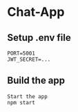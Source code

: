 # Chat-App

## Setup .env file
```MONGODB_URI=...
PORT=5001
JWT_SECRET=...
```
## Build the app
```npm run build
Start the app
npm start
```
